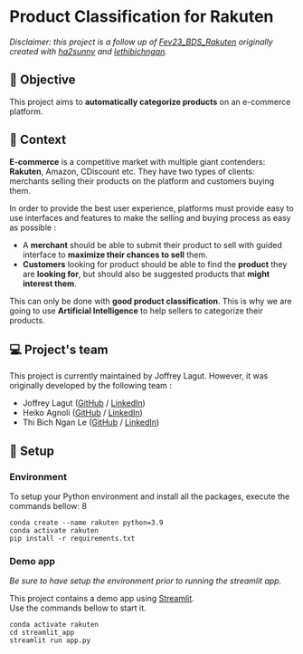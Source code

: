 # Product Classification for Rakuten

*Disclaimer: this project is a follow up of [Fev23_BDS_Rakuten](https://github.com/DataScientest-Studio/Fev23_BDS_Rakuten) originally created with [ha2sunny](https://github.com/ha2sunny) and [lethibichngan](https://github.com/lethibichngan).*

## 🎯 Objective

This project aims to **automatically categorize products** on an e-commerce platform.

## 📄 Context

**E-commerce** is a competitive market with multiple giant contenders: **Rakuten**, Amazon, CDiscount etc.
They have two types of clients: merchants selling their products on the platform and customers buying them.

In order to provide the best user experience, platforms must provide easy to use interfaces and features to make the selling and buying process as easy as possible :
- A **merchant** should be able to submit their product to sell with guided interface to **maximize their chances to sell** them.
- **Customers** looking for product should be able to find the **product** they are **looking for**, but should also be suggested products that **might interest them**.

This can only be done with **good product classification**. This is why we are going to use **Artificial Intelligence** to help sellers to categorize their products.

## 💻 Project's team

This project is currently maintained by Joffrey Lagut. However, it was originally developed by the following team :

- Joffrey Lagut ([GitHub](https://github.com/JoffreyLGT) / [LinkedIn](https://www.linkedin.com/in/joffrey-lagut-9b3b1076/))
- Heiko Agnoli ([GitHub](https://github.com/ha2sunny) / [LinkedIn](https://www.linkedin.com/in/heikoagnoli/))
- Thi Bich Ngan Le ([GitHub](https://github.com/lethibichngan) / [LinkedIn](https://www.linkedin.com/in/thi-bich-ngan-le-287b38127/))


## 🚀 Setup

### Environment

To setup your Python environment and install all the packages, execute the commands bellow:
8
```shell
conda create --name rakuten python=3.9
conda activate rakuten
pip install -r requirements.txt
```

### Demo app

*Be sure to have setup the environment prior to running the streamlit app.*

This project contains a demo app using [Streamlit](https://streamlit.io/).  
Use the commands bellow to start it.

```shell
conda activate rakuten
cd streamlit_app
streamlit run app.py
```

